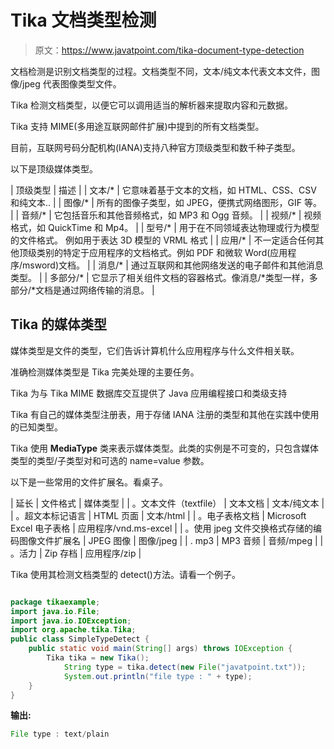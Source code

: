 # Tika 文档类型检测

> 原文：<https://www.javatpoint.com/tika-document-type-detection>

文档检测是识别文档类型的过程。文档类型不同，文本/纯文本代表文本文件，图像/jpeg 代表图像类型文件。

Tika 检测文档类型，以便它可以调用适当的解析器来提取内容和元数据。

Tika 支持 MIME(多用途互联网邮件扩展)中提到的所有文档类型。

目前，互联网号码分配机构(IANA)支持八种官方顶级类型和数千种子类型。

以下是顶级媒体类型。

| 顶级类型 | 描述 |
| 文本/* | 它意味着基于文本的文档，如 HTML、CSS、CSV 和纯文本.. |
| 图像/* | 所有的图像子类型，如 JPEG，便携式网络图形，GIF 等。 |
| 音频/* | 它包括音乐和其他音频格式，如 MP3 和 Ogg 音频。 |
| 视频/* | 视频格式，如 QuickTime 和 Mp4。 |
| 型号/* | 用于在不同领域表达物理或行为模型的文件格式。
例如用于表达 3D 模型的 VRML 格式 |
| 应用/* | 不一定适合任何其他顶级类别的特定于应用程序的文档格式。例如 PDF 和微软 Word(应用程序/msword)文档。 |
| 消息/* | 通过互联网和其他网络发送的电子邮件和其他消息类型。 |
| 多部分/* | 它显示了相关组件文档的容器格式。像消息/*类型一样，多部分/*文档是通过网络传输的消息。 |

## Tika 的媒体类型

媒体类型是文件的类型，它们告诉计算机什么应用程序与什么文件相关联。

准确检测媒体类型是 Tika 完美处理的主要任务。

Tika 为与 Tika MIME 数据库交互提供了 Java 应用编程接口和类级支持

Tika 有自己的媒体类型注册表，用于存储 IANA 注册的类型和其他在实践中使用的已知类型。

Tika 使用 **MediaType** 类来表示媒体类型。此类的实例是不可变的，只包含媒体类型的类型/子类型对和可选的 name=value 参数。

以下是一些常用的文件扩展名。看桌子。

| 延长 | 文件格式 | 媒体类型 |
| 。文本文件（textfile） | 文本文档 | 文本/纯文本 |
| 。超文本标记语言 | HTML 页面 | 文本/html |
| 。电子表格文档 | Microsoft Excel 电子表格 | 应用程序/vnd.ms-excel |
| 。使用 jpeg 文件交换格式存储的编码图像文件扩展名 | JPEG 图像 | 图像/jpeg |
| . mp3 | MP3 音频 | 音频/mpeg |
| 。活力 | Zip 存档 | 应用程序/zip |

Tika 使用其检测文档类型的 detect()方法。请看一个例子。

```java

package tikaexample;
import java.io.File;
import java.io.IOException;
import org.apache.tika.Tika;
public class SimpleTypeDetect {
	public static void main(String[] args) throws IOException {
		Tika tika = new Tika();
			String type = tika.detect(new File("javatpoint.txt"));
			System.out.println("file type : " + type);
	}
}

```

**输出:**

```java
File type : text/plain

```